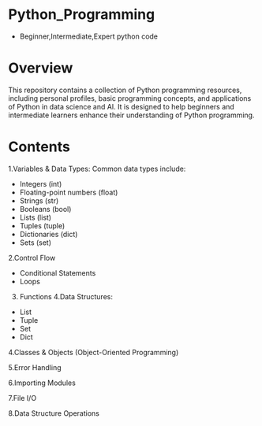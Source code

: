 # Python_Programming
-  Beginner,Intermediate,Expert python code
# Overview
This repository contains a collection of Python programming resources, including personal profiles, basic programming concepts, and applications of Python in data science and AI. It is designed to help beginners and intermediate learners enhance their understanding of Python programming.

# Contents
1.Variables & Data Types:
Common data types include:
- Integers (int)
- Floating-point numbers (float)
- Strings (str)
- Booleans (bool)
- Lists (list)
- Tuples (tuple)
- Dictionaries (dict)
- Sets (set)
  
2.Control Flow
  - Conditional Statements
  - Loops
  
3. Functions
4.Data Structures:
- List
- Tuple
- Set
- Dict
  
4.Classes & Objects (Object-Oriented Programming)

5.Error Handling

6.Importing Modules

7.File I/O

8.Data Structure Operations
